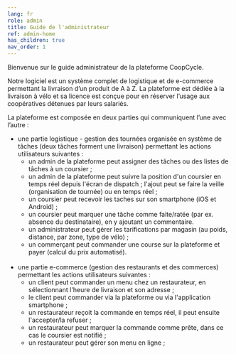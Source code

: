 ```yaml
---
lang: fr
role: admin
title: Guide de l'administrateur
ref: admin-home
has_children: true
nav_order: 1
---
```


Bienvenue sur le guide administrateur de la plateforme CoopCycle.

Notre logiciel est un système complet de logistique et de e-commerce permettant la livraison d’un produit de A à Z. La plateforme est dédiée à la livraison à vélo et sa licence est conçue pour en réserver l’usage aux coopératives détenues par leurs salariés.

La plateforme est composée en deux parties qui communiquent l’une avec l’autre :

* une partie logistique - gestion des tournées organisée en système de tâches (deux tâches forment une livraison) permettant les actions utilisateurs suivantes :
    - un admin de la plateforme peut assigner des tâches ou des listes de tâches à un coursier ;
    - un admin de la plateforme peut suivre la position d'un coursier en temps réel depuis l'écran de dispatch ; l'ajout peut se faire la veille (organisation de tournée) ou en temps réel ;
    - un coursier peut recevoir les taches sur son smartphone (iOS et Android) ;
    - un coursier peut marquer une tâche comme faite/ratée (par ex. absence du destinataire), en y ajoutant un commentaire.
    - un administrateur peut gérer les tarifications par magasin (au poids, distance, par zone, type de vélo) ;
    - un commerçant peut commander une course sur la plateforme et payer (calcul du prix automatisé).
<br><br>
* une partie e-commerce (gestion des restaurants et des commerces) permettant les actions utilisateurs suivantes :
    - un client peut commander un menu chez un restaurateur, en sélectionnant l'heure de livraison et son adresse ;
    - le client peut commander via la plateforme ou via l'application smartphone ;
    - un restaurateur reçoit la commande en temps réel, il peut ensuite l'accepter/la refuser ;
    - un restaurateur peut marquer la commande comme prête, dans ce cas le coursier est notifié ;
    - un restaurateur peut gérer son menu en ligne ;
